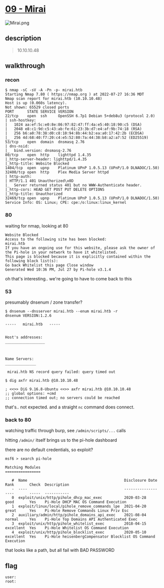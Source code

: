 # [09 - Mirai](https://app.hackthebox.com/machines/Mirai)

![Mirai.png](Mirai.png)

## description
> 10.10.10.48

## walkthrough

### recon

```
$ nmap -sC -sV -A -Pn -p- mirai.htb
Starting Nmap 7.80 ( https://nmap.org ) at 2022-07-27 16:36 MDT
Nmap scan report for mirai.htb (10.10.10.48)
Host is up (0.060s latency).
Not shown: 65529 closed ports
PORT      STATE SERVICE VERSION
22/tcp    open  ssh     OpenSSH 6.7p1 Debian 5+deb8u3 (protocol 2.0)
| ssh-hostkey:
|   1024 aa:ef:5c:e0:8e:86:97:82:47:ff:4a:e5:40:18:90:c5 (DSA)
|   2048 e8:c1:9d:c5:43:ab:fe:61:23:3b:d7:e4:af:9b:74:18 (RSA)
|   256 b6:a0:78:38:d0:c8:10:94:8b:44:b2:ea:a0:17:42:2b (ECDSA)
|_  256 4d:68:40:f7:20:c4:e5:52:80:7a:44:38:b8:a2:a7:52 (ED25519)
53/tcp    open  domain  dnsmasq 2.76
| dns-nsid:
|_  bind.version: dnsmasq-2.76
80/tcp    open  http    lighttpd 1.4.35
|_http-server-header: lighttpd/1.4.35
|_http-title: Website Blocked
1404/tcp  open  upnp    Platinum UPnP 1.0.5.13 (UPnP/1.0 DLNADOC/1.50)
32400/tcp open  http    Plex Media Server httpd
| http-auth:
| HTTP/1.1 401 Unauthorized\x0D
|_  Server returned status 401 but no WWW-Authenticate header.
|_http-cors: HEAD GET POST PUT DELETE OPTIONS
|_http-title: Unauthorized
32469/tcp open  upnp    Platinum UPnP 1.0.5.13 (UPnP/1.0 DLNADOC/1.50)
Service Info: OS: Linux; CPE: cpe:/o:linux:linux_kernel
```

### 80

waiting for nmap, looking at 80

```
Website Blocked
Access to the following site has been blocked:
mirai.htb
If you have an ongoing use for this website, please ask the owner of the Pi-hole in your network to have it whitelisted.
This page is blocked because it is explicitly contained within the following block list(s):
Go back Whitelist this page Close window
Generated Wed 10:36 PM, Jul 27 by Pi-hole v3.1.4
```

oh that's interesting.. we're going to have to come back to this

### 53

presumably dnsenum / zone transfer?

```
$ dnsenum --dnsserver mirai.htb --enum mirai.htb -r
dnsenum VERSION:1.2.6

-----   mirai.htb   -----


Host's addresses:
__________________



Name Servers:
______________

 mirai.htb NS record query failed: query timed out
```

```
$ dig axfr mirai.htb @10.10.10.48

; <<>> DiG 9.16.8-Ubuntu <<>> axfr mirai.htb @10.10.10.48
;; global options: +cmd
;; connection timed out; no servers could be reached
```

that's.. not expected. and a straight `nc` command does connect.

### back to 80

watching traffic through burp, see `/admin/scripts/...` calls

hitting `/admin/` itself brings us to the pi-hole dashboard

there are no default credentials, so exploit?

```
msf6 > search pi-hole

Matching Modules
================

   #  Name                                            Disclosure Date  Rank       Check  Description
   -  ----                                            ---------------  ----       -----  -----------
   0  exploit/unix/http/pihole_dhcp_mac_exec          2020-03-28       good       Yes    Pi-Hole DHCP MAC OS Command Execution
   1  exploit/linux/local/pihole_remove_commands_lpe  2021-04-20       great      Yes    Pi-Hole Remove Commands Linux Priv Esc
   2  auxiliary/admin/http/pihole_domains_api_exec    2021-08-04       normal     Yes    Pi-Hole Top Domains API Authenticated Exec
   3  exploit/unix/http/pihole_whitelist_exec         2018-04-15       excellent  Yes    Pi-Hole Whitelist OS Command Execution
   4  exploit/unix/http/pihole_blocklist_exec         2020-05-10       excellent  Yes    Pi-Hole heisenbergCompensator Blocklist OS Command Execution

```

that looks like a path, but all fail with BAD PASSWORD



## flag
```
user:
root:
```
